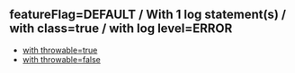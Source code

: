 ## featureFlag=DEFAULT / With 1 log statement(s) / with class=true / with log level=ERROR

* [with throwable=true](throwable-true/index.md)
* [with throwable=false](throwable-false/index.md)


